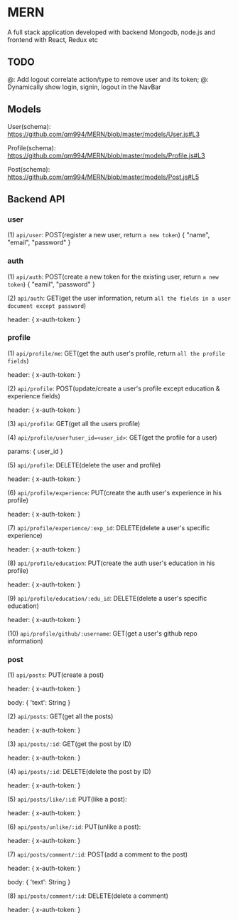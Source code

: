 # MERN
A full stack application developed with backend Mongodb, node.js and frontend with React, Redux etc


## TODO

@: Add logout correlate action/type to remove user and its token;
@: Dynamically show login, signin, logout in the NavBar

## Models

User(schema): https://github.com/qm994/MERN/blob/master/models/User.js#L3

Profile(schema): https://github.com/qm994/MERN/blob/master/models/Profile.js#L3

Post(schema): https://github.com/qm994/MERN/blob/master/models/Post.js#L5


## Backend API 

### user
(1) `api/user`: POST(register a new user, return `a new token`)
  {
    "name",
    "email",
    "password"
  }

### auth
(1) `api/auth`: POST(create a new token for the existing user, return `a new token`)
  {
    "eamil",
    "password"
  }
  
(2) `api/auth`: GET(get the user information, return `all the fields in a user document except password`)
  
  header: {
    x-auth-token: <Your token>
  }
  
### profile
(1) `api/profile/me`: GET(get the auth user's profile, return `all the profile fields`)

   header: {
    x-auth-token: <Your token>
  }
  
(2) `api/profile`: POST(update/create a user's profile except education & experience fields)

  header: {
    x-auth-token: <Your token>
  }
  
(3) `api/profile`: GET(get all the users profile)

(4) `api/profile/user?user_id=<user_id>`: GET(get the profile for a user)

  params: { user_id }

(5) `api/profile`: DELETE(delete the user and profile)

  header: {
    x-auth-token: <Your token>
  }
  
(6) `api/profile/experience`: PUT(create the auth user's experience in his profile)

  header: {
    x-auth-token: <Your token>
  }
  
(7) `api/profile/experience/:exp_id`: DELETE(delete a user's specific experience)

   header: {
    x-auth-token: <Your token>
  }

(8) `api/profile/education`: PUT(create the auth user's education in his profile)

  header: {
    x-auth-token: <Your token>
  }
  
(9) `api/profile/education/:edu_id`: DELETE(delete a user's specific education)

   header: {
    x-auth-token: <Your token>
  }
  
(10) `api/profile/github/:username`: GET(get a user's github repo information)


### post

(1) `api/posts`: PUT(create a post)
   
   header: {
    x-auth-token: <Your token>
  }
  
   body: {
    'text': String
  }

(2) `api/posts`: GET(get all the posts)
  
  header: {
    x-auth-token: <Your token>
  }

(3) `api/posts/:id`: GET(get the post by ID)
  
  header: {
    x-auth-token: <Your token>
  }
  
(4) `api/posts/:id`: DELETE(delete the post by ID)

  header: {
    x-auth-token: <Your token>
  }
  
(5) `api/posts/like/:id`: PUT(like a post):

  header: {
    x-auth-token: <Your token>
  }
  
(6) `api/posts/unlike/:id`: PUT(unlike a post):

  header: {
    x-auth-token: <Your token>
  }
  
(7) `api/posts/comment/:id`: POST(add a comment to the post)

   header: {
    x-auth-token: <Your token>
  }
  
   body: {
    'text': String
  }

(8) `api/posts/comment/:id`: DELETE(delete a comment)

  header: {
    x-auth-token: <Your token>
  }

    
